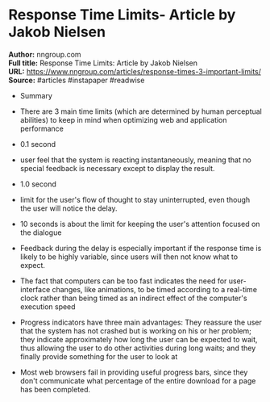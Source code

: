 # Response Time Limits- Article by Jakob Nielsen

**Author:** nngroup.com  
**Full title:** Response Time Limits: Article by Jakob Nielsen  
**URL:** https://www.nngroup.com/articles/response-times-3-important-limits/  
**Source:** #articles #instapaper #readwise

- Summary 
   
- There are 3 main time limits (which are determined by human perceptual abilities) to keep in mind when optimizing web and application performance 
   
- 0.1 second 
   
- user feel that the system is reacting instantaneously, meaning that no special feedback is necessary except to display the result. 
   
- 1.0 second 
   
- limit for the user's flow of thought to stay uninterrupted, even though the user will notice the delay. 
   
- 10 seconds is about the limit for keeping the user's attention focused on the dialogue 
   
- Feedback during the delay is especially important if the response time is likely to be highly variable, since users will then not know what to expect. 
   
- The fact that computers can be too fast indicates the need for user-interface changes, like animations, to be timed according to a real-time clock rather than being timed as an indirect effect of the computer's execution speed 
   
- Progress indicators have three main advantages: They reassure the user that the system has not crashed but is working on his or her problem; they indicate approximately how long the user can be expected to wait, thus allowing the user to do other activities during long waits; and they finally provide something for the user to look at 
   
- Most web browsers fail in providing useful progress bars, since they don't communicate what percentage of the entire download for a page has been completed. 
   
